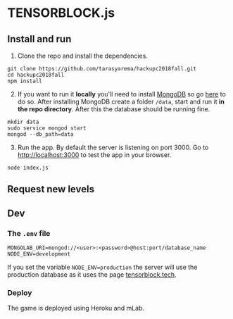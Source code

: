# TENSORBLOCK.js

## Install and run

1. Clone the repo and install the dependencies.

```
git clone https://github.com/tarasyarema/hackupc2018fall.git
cd hackupc2018fall
npm install
```

2. If you want to run it **locally** you'll need to install [MongoDB](https://www.mongodb.com/) so go [here](https://docs.mongodb.com/manual/administration/install-community/) to do so. 
After installing MongoDB create a folder `/data`, start and run it **in the repo directory**.
After this the database should be running fine.
```
mkdir data
sudo service mongod start
mongod --db_path=data
```


3. Run the app. By default the server is listening on port 3000. Go to [http://localhost:3000](http://localhost:3000) to test the app in your browser.
```
node index.js
```

## Request new levels



## Dev

### The `.env` file

```
MONGOLAB_URI=mongod://<user>:<password>@host:port/database_name
NODE_ENV=development
```
If you set the variable `NODE_ENV=production` the server will use the production database as it uses the page [tensorblock.tech](http://tensorblock.tech).

### Deploy

The game is deployed using Heroku and mLab.